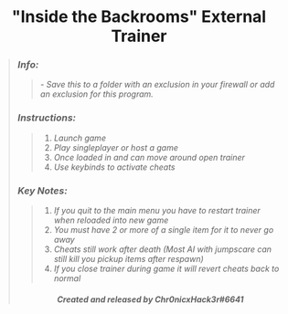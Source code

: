 # <center> "Inside the Backrooms" External Trainer </center>
>### ***Info:***
>>*- Save this to a folder with an exclusion in your firewall or add an exclusion for this program.*<br>
>### ***Instructions:***
>>1. *Launch game*
>>2. *Play singleplayer or host a game*
>>3. *Once loaded in and can move around open trainer*
>>4. *Use keybinds to activate cheats*
>### ***Key Notes:***
>>1. *If you quit to the main menu you have to restart trainer when reloaded into new game*
>>2. *You must have 2 or more of a single item for it to never go away*
>>3. *Cheats still work after death (Most AI with jumpscare can still kill you pickup  items after respawn)*
>>4. *If you close trainer during game it will revert cheats back to normal*
>###### <center> ***Created and released by Chr0nicxHack3r#6641*** </center>